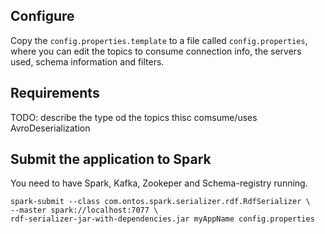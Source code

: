 ## Configure

Copy the `config.properties.template` to a file called `config.properties`, where you can edit the topics to consume connection info, the servers used, schema information and filters. 

## Requirements

TODO: describe the type od the topics thisc comsume/uses AvroDeserialization


## Submit the application to Spark

You need to have Spark, Kafka, Zookeper and Schema-registry running.

    spark-submit --class com.ontos.spark.serializer.rdf.RdfSerializer \
    --master spark://localhost:7077 \
    rdf-serializer-jar-with-dependencies.jar myAppName config.properties

